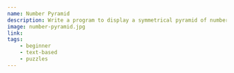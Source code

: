 ```yaml
---
name: Number Pyramid
description: Write a program to display a symmetrical pyramid of numbers. 
image: number-pyramid.jpg
link:
tags:
    - beginner
    - text-based
    - puzzles
---
```

